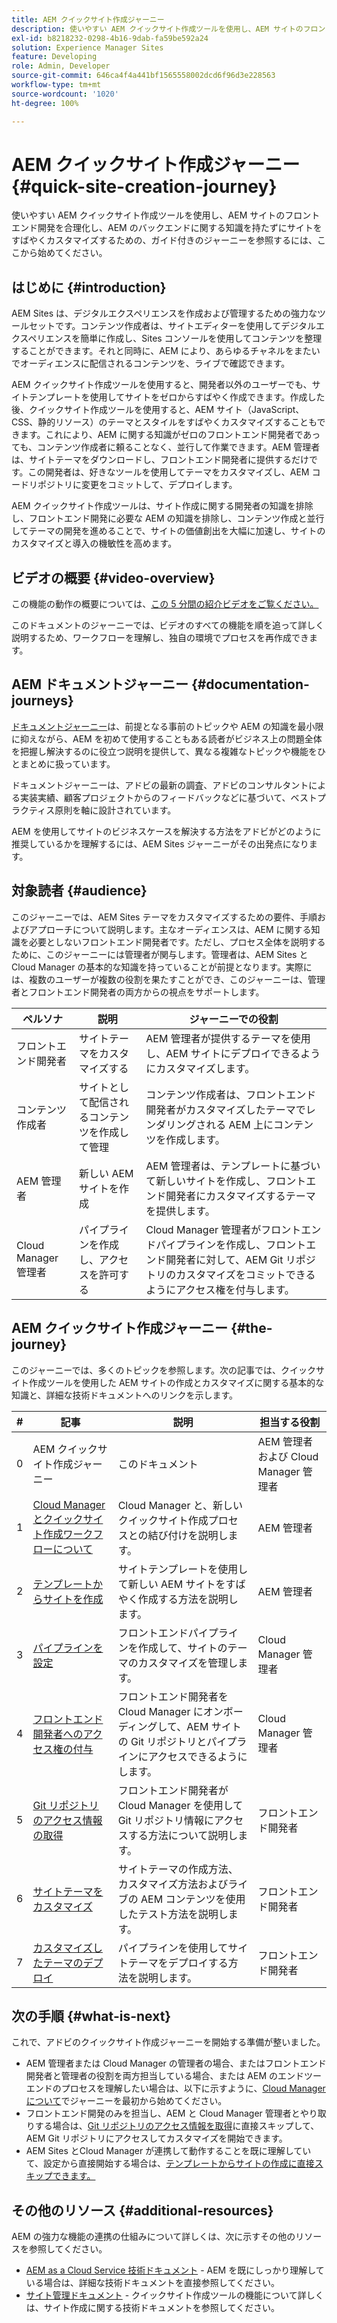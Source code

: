 ```yaml
---
title: AEM クイックサイト作成ジャーニー
description: 使いやすい AEM クイックサイト作成ツールを使用し、AEM サイトのフロントエンド開発を合理化し、AEM のバックエンドに関する知識を持たずにサイトをすばやくカスタマイズするための、ガイド付きのジャーニーを参照するには、ここから始めてください。
exl-id: b8218232-0298-4b16-9dab-fa59be592a24
solution: Experience Manager Sites
feature: Developing
role: Admin, Developer
source-git-commit: 646ca4f4a441bf1565558002dcd6f96d3e228563
workflow-type: tm+mt
source-wordcount: '1020'
ht-degree: 100%

---
```


# AEM クイックサイト作成ジャーニー {#quick-site-creation-journey}

使いやすい AEM クイックサイト作成ツールを使用し、AEM サイトのフロントエンド開発を合理化し、AEM のバックエンドに関する知識を持たずにサイトをすばやくカスタマイズするための、ガイド付きのジャーニーを参照するには、ここから始めてください。

## はじめに {#introduction}

AEM Sites は、デジタルエクスペリエンスを作成および管理するための強力なツールセットです。コンテンツ作成者は、サイトエディターを使用してデジタルエクスペリエンスを簡単に作成し、Sites コンソールを使用してコンテンツを整理することができます。それと同時に、AEM により、あらゆるチャネルをまたいでオーディエンスに配信されるコンテンツを、ライブで確認できます。

AEM クイックサイト作成ツールを使用すると、開発者以外のユーザーでも、サイトテンプレートを使用してサイトをゼロからすばやく作成できます。作成した後、クイックサイト作成ツールを使用すると、AEM サイト（JavaScript、CSS、静的リソース）のテーマとスタイルをすばやくカスタマイズすることもできます。これにより、AEM に関する知識がゼロのフロントエンド開発者であっても、コンテンツ作成者に頼ることなく、並行して作業できます。AEM 管理者は、サイトテーマをダウンロードし、フロントエンド開発者に提供するだけです。この開発者は、好きなツールを使用してテーマをカスタマイズし、AEM コードリポジトリに変更をコミットして、デプロイします。

AEM クイックサイト作成ツールは、サイト作成に関する開発者の知識を排除し、フロントエンド開発に必要な AEM の知識を排除し、コンテンツ作成と並行してテーマの開発を進めることで、サイトの価値創出を大幅に加速し、サイトのカスタマイズと導入の機敏性を高めます。

## ビデオの概要 {#video-overview}

この機能の動作の概要については、[この 5 分間の紹介ビデオをご覧ください。](https://www.youtube.com/watch?v=NQeQ1jZ7ZBw)

このドキュメントのジャーニーでは、ビデオのすべての機能を順を追って詳しく説明するため、ワークフローを理解し、独自の環境でプロセスを再作成できます。

## AEM ドキュメントジャーニー {#documentation-journeys}

[ドキュメントジャーニー](/help/journey-documentation/documentation-journeys.md)は、前提となる事前のトピックや AEM の知識を最小限に抑えながら、AEM を初めて使用することもある読者がビジネス上の問題全体を把握し解決するのに役立つ説明を提供して、異なる複雑なトピックや機能をひとまとめに扱っています。

ドキュメントジャーニーは、アドビの最新の調査、アドビのコンサルタントによる実装実績、顧客プロジェクトからのフィードバックなどに基づいて、ベストプラクティス原則を軸に設計されています。

AEM を使用してサイトのビジネスケースを解決する方法をアドビがどのように推奨しているかを理解するには、AEM Sites ジャーニーがその出発点になります。

## 対象読者 {#audience}

このジャーニーでは、AEM Sites テーマをカスタマイズするための要件、手順およびアプローチについて説明します。主なオーディエンスは、AEM に関する知識を必要としないフロントエンド開発者です。ただし、プロセス全体を説明するために、このジャーニーには管理者が関与します。管理者は、AEM Sites と Cloud Manager の基本的な知識を持っていることが前提となります。実際には、複数のユーザーが複数の役割を果たすことができ、このジャーニーは、管理者とフロントエンド開発者の両方からの視点をサポートします。

| ペルソナ | 説明 | ジャーニーでの役割 |
|---|---|---|
| フロントエンド開発者 | サイトテーマをカスタマイズする | AEM 管理者が提供するテーマを使用し、AEM サイトにデプロイできるようにカスタマイズします。 |
| コンテンツ作成者 | サイトとして配信されるコンテンツを作成して管理 | コンテンツ作成者は、フロントエンド開発者がカスタマイズしたテーマでレンダリングされる AEM 上にコンテンツを作成します。 |
| AEM 管理者 | 新しい AEM サイトを作成 | AEM 管理者は、テンプレートに基づいて新しいサイトを作成し、フロントエンド開発者にカスタマイズするテーマを提供します。 |
| Cloud Manager 管理者 | パイプラインを作成し、アクセスを許可する | Cloud Manager 管理者がフロントエンドパイプラインを作成し、フロントエンド開発者に対して、AEM Git リポジトリのカスタマイズをコミットできるようにアクセス権を付与します。 |

## AEM クイックサイト作成ジャーニー {#the-journey}

このジャーニーでは、多くのトピックを参照します。次の記事では、クイックサイト作成ツールを使用した AEM サイトの作成とカスタマイズに関する基本的な知識と、詳細な技術ドキュメントへのリンクを示します。

| # | 記事 | 説明 | 担当する役割 |
|---|---|---|--|
| 0 | AEM クイックサイト作成ジャーニー | このドキュメント | AEM 管理者および Cloud Manager 管理者 |
| 1 | [Cloud Manager とクイックサイト作成ワークフローについて](cloud-manager.md) | Cloud Manager と、新しいクイックサイト作成プロセスとの結び付けを説明します。 | AEM 管理者 |
| 2 | [テンプレートからサイトを作成](create-site.md) | サイトテンプレートを使用して新しい AEM サイトをすばやく作成する方法を説明します。 | AEM 管理者 |
| 3 | [パイプラインを設定](pipeline-setup.md) | フロントエンドパイプラインを作成して、サイトのテーマのカスタマイズを管理します。 | Cloud Manager 管理者 |
| 4 | [フロントエンド開発者へのアクセス権の付与](grant-access.md) | フロントエンド開発者を Cloud Manager にオンボーディングして、AEM サイトの Git リポジトリとパイプラインにアクセスできるようにします。 | Cloud Manager 管理者 |
| 5 | [Git リポジトリのアクセス情報の取得](retrieve-access.md) | フロントエンド開発者が Cloud Manager を使用して Git リポジトリ情報にアクセスする方法について説明します。 | フロントエンド開発者 |
| 6 | [サイトテーマをカスタマイズ](customize-theme.md) | サイトテーマの作成方法、カスタマイズ方法およびライブの AEM コンテンツを使用したテスト方法を説明します。 | フロントエンド開発者 |
| 7 | [カスタマイズしたテーマのデプロイ](deploy-theme.md) | パイプラインを使用してサイトテーマをデプロイする方法を説明します。 | フロントエンド開発者 |

## 次の手順 {#what-is-next}

これで、アドビのクイックサイト作成ジャーニーを開始する準備が整いました。

* AEM 管理者または Cloud Manager の管理者の場合、またはフロントエンド開発者と管理者の役割を両方担当している場合、または AEM のエンドツーエンドのプロセスを理解したい場合は、以下に示すように、[Cloud Manager について](cloud-manager.md)でジャーニーを最初から始めてください。
* フロントエンド開発のみを担当し、AEM と Cloud Manager 管理者とやり取りする場合は、[Git リポジトリのアクセス情報を取得](retrieve-access.md)に直接スキップして、AEM Git リポジトリにアクセスしてカスタマイズを開始できます。
* AEM Sites とCloud Manager が連携して動作することを既に理解していて、設定から直接開始する場合は、[テンプレートからサイトの作成に直接スキップできます。](create-site.md)

## その他のリソース {#additional-resources}

AEM の強力な機能の連携の仕組みについて詳しくは、次に示すその他のリソースを参照してください。

* [AEM as a Cloud Service 技術ドキュメント](https://experienceleague.adobe.com/docs/experience-manager-cloud-service.html?lang=ja) - AEM を既にしっかり理解している場合は、詳細な技術ドキュメントを直接参照してください。
* [サイト管理ドキュメント](/help/sites-cloud/administering/site-creation/create-site.md) - クイックサイト作成ツールの機能について詳しくは、サイト作成に関する技術ドキュメントを参照してください。
